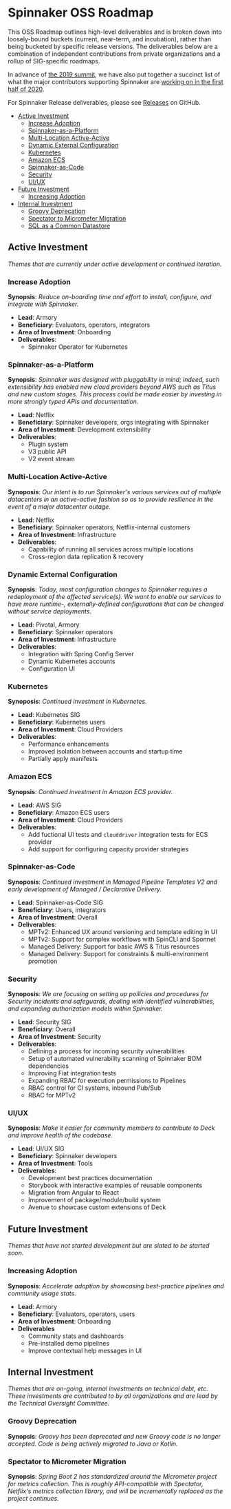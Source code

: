 # Spinnaker OSS Roadmap

This OSS Roadmap outlines high-level deliverables and is broken down into loosely-bound buckets (current, near-term, and incubation), rather than being bucketed by specific release versions.
The deliverables below are a combination of independent contributions from private organizations and a rollup of SIG-specific roadmaps.

In advance of [the 2019 summit](https://www.spinnakersummit.com/), we have also
put together a succinct list of what the major contributors supporting Spinnaker are
[working on in the first half of 2020](h1-2020-roadmap.md).

For Spinnaker Release deliverables, please see [Releases](https://github.com/spinnaker/spinnaker/projects?utf8=%E2%9C%93&query=is%3Aopen+Release) on GitHub.

- [Active Investment](#active-investment)
  - [Increase Adoption](#increase-adoption)
  - [Spinnaker-as-a-Platform](#spinnaker-as-a-platform)
  - [Multi-Location Active-Active](#multi-location-active-active)
  - [Dynamic External Configuration](#dynamic-external-configuration)
  - [Kubernetes](#kubernetes)
  - [Amazon ECS](#amazon-ecs)
  - [Spinnaker-as-Code](#spinnaker-as-code)
  - [Security](#security)
  - [UI/UX](#ui/ux)
- [Future Investment](#future-investment)
  - [Increasing Adoption](#increasing-adoption)
- [Internal Investment](#internal-investment)
  - [Groovy Deprecation](#groovy-deprecation)
  - [Spectator to Micrometer Migration](#spectator-to-micrometer-migration)
  - [SQL as a Common Datastore](#sql-as-a-common-datastore)


## Active Investment

_Themes that are currently under active development or continued iteration._

### Increase Adoption

**Synopsis**: _Reduce on-boarding time and effort to install, configure, and integrate with Spinnaker._

- **Lead**: Armory
- **Beneficiary**: Evaluators, operators, integrators
- **Area of Investment**: Onboarding
- **Deliverables**:
  - Spinnaker Operator for Kubernetes

### Spinnaker-as-a-Platform

**Synopsis**: _Spinnaker was designed with pluggability in mind; indeed, such extensibility has enabled new cloud providers beyond AWS such as Titus and new custom stages._ 
_This process could be made easier by investing in more strongly typed APIs and documentation._

- **Lead**: Netflix
- **Beneficiary**: Spinnaker developers, orgs integrating with Spinnaker
- **Area of Investment**: Development extensibility
- **Deliverables**:
  - Plugin system
  - V3 public API
  - V2 event stream

### Multi-Location Active-Active

**Synoposis**: _Our intent is to run Spinnaker's various services out of multiple datacenters in an active-active fashion so as to provide resilience in the event of a major datacenter outage_.

- **Lead**: Netflix
- **Beneficiary**: Spinnaker operators, Netflix-internal customers
- **Area of Investment**: Infrastructure
- **Deliverables**:
  - Capability of running all services across multiple locations
  - Cross-region data replication & recovery

### Dynamic External Configuration

**Synopsis**: _Today, most configuration changes to Spinnaker requires a redeployment of the affected service(s). We want to enable our services to have more runtime-, externally-defined configurations that can be changed without service deployments._

- **Lead**: Pivotal, Armory
- **Beneficiary**: Spinnaker operators
- **Area of Investment**: Infrastructure
- **Deliverables**:
  - Integration with Spring Config Server
  - Dynamic Kubernetes accounts
  - Configuration UI

### Kubernetes

**Synoposis**: _Continued investment in Kubernetes._

- **Lead**: Kubernetes SIG
- **Beneficiary**: Kubernetes users
- **Area of Investment**: Cloud Providers
- **Deliverables**:
  - Performance enhancements
  - Improved isolation between accounts and startup time
  - Partially apply manifests

### Amazon ECS

**Synopsis**: _Continued investment in Amazon ECS provider._

- **Lead**: AWS SIG
- **Beneficiary**: Amazon ECS users
- **Area of Investment**: Cloud Providers
- **Deliverables**:
  - Add fuctional UI tests and `clouddriver` integration tests for ECS provider
  - Add support for configuring capacity provider strategies

### Spinnaker-as-Code

**Synoposis**: _Continued investment in Managed Pipeline Templates V2 and early development of Managed / Declarative Delivery._

- **Lead**: Spinnaker-as-Code SIG
- **Beneficiary**: Users, integrators
- **Area of Investment**: Overall
- **Deliverables**:
  - MPTv2: Enhanced UX around versioning and template editing in UI
  - MPTv2: Support for complex workflows with SpinCLI and Sponnet
  - Managed Delivery: Support for basic AWS & Titus resources
  - Managed Delivery: Support for constraints & multi-environment promotion

### Security

**Synoposis**: _We are focusing on setting up poilicies and procedures for Security incidents and safeguards, dealing with identified vulnerabilities, and expanding authorization models within Spinnaker._

- **Lead**: Security SIG
- **Beneficiary**: Overall
- **Area of Investment**: Security
- **Deliverables**:
  - Defining a process for incoming security vulnerabilities
  - Setup of automated vulnerability scanning of Spinnaker BOM dependencies
  - Improving Fiat integration tests
  - Expanding RBAC for execution permissions to Pipelines
  - RBAC control for CI systems, inbound Pub/Sub
  - RBAC for MPTv2

### UI/UX

**Synoposis**: _Make it easier for community members to contribute to Deck and improve health of the codebase._

- **Lead**: UI/UX SIG
- **Beneficiary**: Spinnaker developers
- **Area of Investment**: Tools
- **Deliverables**:
  - Development best practices documentation
  - Storybook with interactive examples of reusable components
  - Migration from Angular to React
  - Improvement of package/module/build system
  - Avenue to showcase custom extensions of Deck

## Future Investment

_Themes that have not started development but are slated to be started soon._

### Increasing Adoption

**Synoposis**: _Accelerate adoption by showcasing best-practice pipelines and community usage stats._

- **Lead**: Armory
- **Beneficiary**: Evaluators, operators, users
- **Area of Investment**: Onboarding
- **Deliverables**
  - Community stats and dashboards
  - Pre-installed demo pipelines
  - Improve contextual help messages in UI

## Internal Investment

_Themes that are on-going, internal investments on technical debt, etc._
_These investments are contributed to by all organizations and are lead by the Technical Oversight Committee._

### Groovy Deprecation

**Synopsis**: _Groovy has been deprecated and new Groovy code is no longer accepted. Code is being actively migrated to Java or Kotlin._

### Spectator to Micrometer Migration

**Synopsis**: _Spring Boot 2 has standardized around the Micrometer project for metrics collection._
_This is roughly API-compatible with Spectator, Netflix's metrics collection library, and will be incrementally replaced as the project continues._

